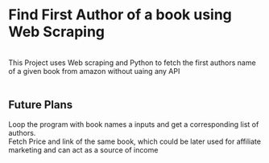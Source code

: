 <h1>Find First Author of a book using Web Scraping</h1>
<br>
This Project uses Web scraping and Python to fetch the first authors name of a given book from amazon without uaing any API<br><br>
<h2>Future Plans</h2>
Loop the program with book names a inputs and get a corresponding list of authors.<br>
Fetch Price and link of the same book, which could be later used for affiliate marketing and can act as a source of income
